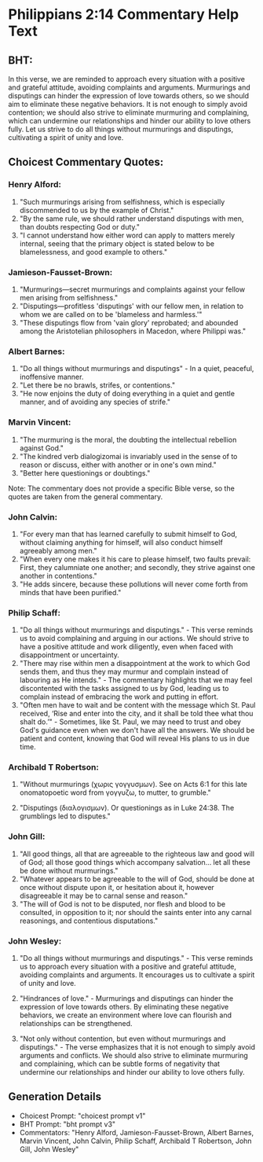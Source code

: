 # Philippians 2:14 Commentary Help Text

## BHT:
In this verse, we are reminded to approach every situation with a positive and grateful attitude, avoiding complaints and arguments. Murmurings and disputings can hinder the expression of love towards others, so we should aim to eliminate these negative behaviors. It is not enough to simply avoid contention; we should also strive to eliminate murmuring and complaining, which can undermine our relationships and hinder our ability to love others fully. Let us strive to do all things without murmurings and disputings, cultivating a spirit of unity and love.

## Choicest Commentary Quotes:
### Henry Alford:
1. "Such murmurings arising from selfishness, which is especially discommended to us by the example of Christ."
2. "By the same rule, we should rather understand disputings with men, than doubts respecting God or duty."
3. "I cannot understand how either word can apply to matters merely internal, seeing that the primary object is stated below to be blamelessness, and good example to others."

### Jamieson-Fausset-Brown:
1. "Murmurings—secret murmurings and complaints against your fellow men arising from selfishness."
2. "Disputings—profitless 'disputings' with our fellow men, in relation to whom we are called on to be 'blameless and harmless.'"
3. "These disputings flow from 'vain glory' reprobated; and abounded among the Aristotelian philosophers in Macedon, where Philippi was."

### Albert Barnes:
1. "Do all things without murmurings and disputings" - In a quiet, peaceful, inoffensive manner.
2. "Let there be no brawls, strifes, or contentions."
3. "He now enjoins the duty of doing everything in a quiet and gentle manner, and of avoiding any species of strife."

### Marvin Vincent:
1. "The murmuring is the moral, the doubting the intellectual rebellion against God."
2. "The kindred verb dialogizomai is invariably used in the sense of to reason or discuss, either with another or in one's own mind."
3. "Better here questionings or doubtings."

Note: The commentary does not provide a specific Bible verse, so the quotes are taken from the general commentary.

### John Calvin:
1. "For every man that has learned carefully to submit himself to God, without claiming anything for himself, will also conduct himself agreeably among men."
2. "When every one makes it his care to please himself, two faults prevail: First, they calumniate one another; and secondly, they strive against one another in contentions."
3. "He adds sincere, because these pollutions will never come forth from minds that have been purified."

### Philip Schaff:
1. "Do all things without murmurings and disputings." - This verse reminds us to avoid complaining and arguing in our actions. We should strive to have a positive attitude and work diligently, even when faced with disappointment or uncertainty.
2. "There may rise within men a disappointment at the work to which God sends them, and thus they may murmur and complain instead of labouring as He intends." - The commentary highlights that we may feel discontented with the tasks assigned to us by God, leading us to complain instead of embracing the work and putting in effort.
3. "Often men have to wait and be content with the message which St. Paul received, ‘Rise and enter into the city, and it shall be told thee what thou shalt do.’" - Sometimes, like St. Paul, we may need to trust and obey God's guidance even when we don't have all the answers. We should be patient and content, knowing that God will reveal His plans to us in due time.

### Archibald T Robertson:
1. "Without murmurings (χωρις γογγυσμων). See on Acts 6:1 for this late onomatopoetic word from γογγυζω, to mutter, to grumble." 

2. "Disputings (διαλογισμων). Or questionings as in Luke 24:38. The grumblings led to disputes."

### John Gill:
1. "All good things, all that are agreeable to the righteous law and good will of God; all those good things which accompany salvation... let all these be done without murmurings." 
2. "Whatever appears to be agreeable to the will of God, should be done at once without dispute upon it, or hesitation about it, however disagreeable it may be to carnal sense and reason." 
3. "The will of God is not to be disputed, nor flesh and blood to be consulted, in opposition to it; nor should the saints enter into any carnal reasonings, and contentious disputations."

### John Wesley:
1. "Do all things without murmurings and disputings." - This verse reminds us to approach every situation with a positive and grateful attitude, avoiding complaints and arguments. It encourages us to cultivate a spirit of unity and love.

2. "Hindrances of love." - Murmurings and disputings can hinder the expression of love towards others. By eliminating these negative behaviors, we create an environment where love can flourish and relationships can be strengthened.

3. "Not only without contention, but even without murmurings and disputings." - The verse emphasizes that it is not enough to simply avoid arguments and conflicts. We should also strive to eliminate murmuring and complaining, which can be subtle forms of negativity that undermine our relationships and hinder our ability to love others fully.


## Generation Details
- Choicest Prompt: "choicest prompt v1"
- BHT Prompt: "bht prompt v3"
- Commentators: "Henry Alford, Jamieson-Fausset-Brown, Albert Barnes, Marvin Vincent, John Calvin, Philip Schaff, Archibald T Robertson, John Gill, John Wesley"
